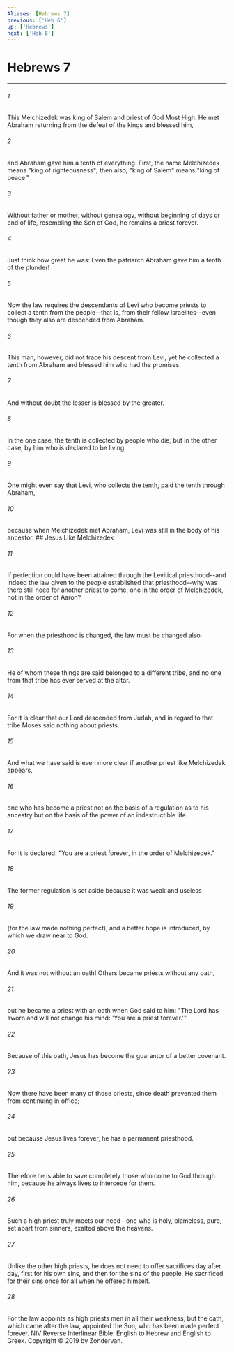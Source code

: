 ```yaml
---
Aliases: [Hebrews 7]
previous: ['Heb 6']
up: ['Hebrews']
next: ['Heb 8']
---
```

# Hebrews 7

***


###### 1 
This Melchizedek was king of Salem and priest of God Most High. He met Abraham returning from the defeat of the kings and blessed him, 

###### 2 
and Abraham gave him a tenth of everything. First, the name Melchizedek means "king of righteousness"; then also, "king of Salem" means "king of peace." 

###### 3 
Without father or mother, without genealogy, without beginning of days or end of life, resembling the Son of God, he remains a priest forever. 

###### 4 
Just think how great he was: Even the patriarch Abraham gave him a tenth of the plunder! 

###### 5 
Now the law requires the descendants of Levi who become priests to collect a tenth from the people--that is, from their fellow Israelites--even though they also are descended from Abraham. 

###### 6 
This man, however, did not trace his descent from Levi, yet he collected a tenth from Abraham and blessed him who had the promises. 

###### 7 
And without doubt the lesser is blessed by the greater. 

###### 8 
In the one case, the tenth is collected by people who die; but in the other case, by him who is declared to be living. 

###### 9 
One might even say that Levi, who collects the tenth, paid the tenth through Abraham, 

###### 10 
because when Melchizedek met Abraham, Levi was still in the body of his ancestor. ## Jesus Like Melchizedek 

###### 11 
If perfection could have been attained through the Levitical priesthood--and indeed the law given to the people established that priesthood--why was there still need for another priest to come, one in the order of Melchizedek, not in the order of Aaron? 

###### 12 
For when the priesthood is changed, the law must be changed also. 

###### 13 
He of whom these things are said belonged to a different tribe, and no one from that tribe has ever served at the altar. 

###### 14 
For it is clear that our Lord descended from Judah, and in regard to that tribe Moses said nothing about priests. 

###### 15 
And what we have said is even more clear if another priest like Melchizedek appears, 

###### 16 
one who has become a priest not on the basis of a regulation as to his ancestry but on the basis of the power of an indestructible life. 

###### 17 
For it is declared: "You are a priest forever, in the order of Melchizedek." 

###### 18 
The former regulation is set aside because it was weak and useless 

###### 19 
(for the law made nothing perfect), and a better hope is introduced, by which we draw near to God. 

###### 20 
And it was not without an oath! Others became priests without any oath, 

###### 21 
but he became a priest with an oath when God said to him: "The Lord has sworn and will not change his mind: 'You are a priest forever.'" 

###### 22 
Because of this oath, Jesus has become the guarantor of a better covenant. 

###### 23 
Now there have been many of those priests, since death prevented them from continuing in office; 

###### 24 
but because Jesus lives forever, he has a permanent priesthood. 

###### 25 
Therefore he is able to save completely those who come to God through him, because he always lives to intercede for them. 

###### 26 
Such a high priest truly meets our need--one who is holy, blameless, pure, set apart from sinners, exalted above the heavens. 

###### 27 
Unlike the other high priests, he does not need to offer sacrifices day after day, first for his own sins, and then for the sins of the people. He sacrificed for their sins once for all when he offered himself. 

###### 28 
For the law appoints as high priests men in all their weakness; but the oath, which came after the law, appointed the Son, who has been made perfect forever. NIV Reverse Interlinear Bible: English to Hebrew and English to Greek. Copyright © 2019 by Zondervan.
